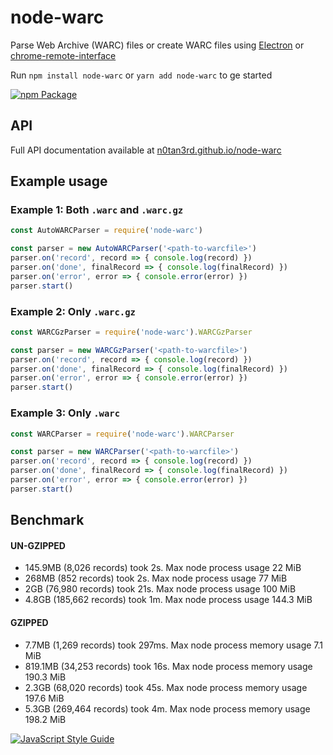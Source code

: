 # node-warc
Parse Web Archive (WARC) files or create WARC files using [Electron](https://electron.atom.io/) or [chrome-remote-interface](https://github.com/cyrus-and/chrome-remote-interface)

Run `npm install node-warc` or `yarn add node-warc` to ge started


[![npm Package](https://img.shields.io/npm/v/node-warc.svg?style=flat-square)](https://www.npmjs.com/package/node-warc)

## API
Full API documentation available at [n0tan3rd.github.io/node-warc](https://n0tan3rd.github.io/node-warc/)

## Example usage

### Example 1: Both ``.warc`` and ``.warc.gz``
```js
const AutoWARCParser = require('node-warc')

const parser = new AutoWARCParser('<path-to-warcfile>')
parser.on('record', record => { console.log(record) })
parser.on('done', finalRecord => { console.log(finalRecord) })
parser.on('error', error => { console.error(error) })
parser.start()
```

### Example 2: Only ``.warc.gz``
```js
const WARCGzParser = require('node-warc').WARCGzParser

const parser = new WARCGzParser('<path-to-warcfile>')
parser.on('record', record => { console.log(record) })
parser.on('done', finalRecord => { console.log(finalRecord) })
parser.on('error', error => { console.error(error) })
parser.start()
```

### Example 3: Only ``.warc``
```js
const WARCParser = require('node-warc').WARCParser

const parser = new WARCParser('<path-to-warcfile>')
parser.on('record', record => { console.log(record) })
parser.on('done', finalRecord => { console.log(finalRecord) })
parser.on('error', error => { console.error(error) })
parser.start()
```

## Benchmark 

#### UN-GZIPPED 
- 145.9MB (8,026 records) took 2s. Max node process usage 22 MiB 
- 268MB (852 records) took 2s. Max node process usage  77 MiB
- 2GB (76,980 records) took 21s. Max node process usage 100 MiB
- 4.8GB (185,662 records) took 1m. Max node process usage 144.3 MiB

#### GZIPPED
- 7.7MB (1,269 records) took 297ms. Max node process memory usage 7.1 MiB
- 819.1MB (34,253 records) took 16s. Max node process memory usage 190.3 MiB
- 2.3GB (68,020 records) took 45s. Max node process memory usage 197.6 MiB
- 5.3GB (269,464 records) took 4m. Max node process memory usage 198.2 MiB

[![JavaScript Style Guide](https://cdn.rawgit.com/feross/standard/master/badge.svg)](https://github.com/feross/standard)
